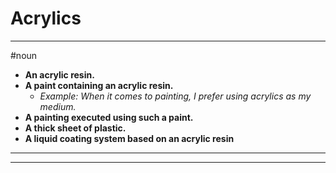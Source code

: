 # Acrylics
---
#noun
- **An acrylic resin.**
- **A paint containing an acrylic resin.**
	- _Example: When it comes to painting, I prefer using acrylics as my medium._
- **A painting executed using such a paint.**
- **A thick sheet of plastic.**
- **A liquid coating system based on an acrylic resin**
---
---
